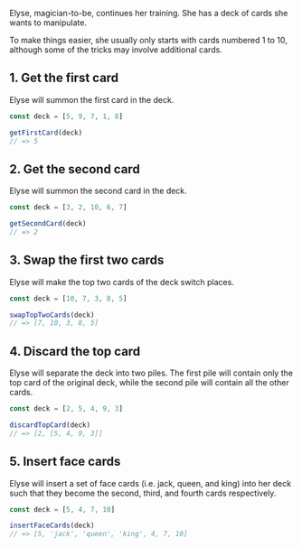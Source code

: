Elyse, magician-to-be, continues her training. She has a deck of cards she wants to manipulate.

To make things easier, she usually only starts with cards numbered 1 to 10, although some of the tricks may involve additional cards.

## 1. Get the first card

Elyse will summon the first card in the deck.

```javascript
const deck = [5, 9, 7, 1, 8]

getFirstCard(deck)
// => 5
```

## 2. Get the second card

Elyse will summon the second card in the deck.

```javascript
const deck = [3, 2, 10, 6, 7]

getSecondCard(deck)
// => 2
```

## 3. Swap the first two cards

Elyse will make the top two cards of the deck switch places.

```javascript
const deck = [10, 7, 3, 8, 5]

swapTopTwoCards(deck)
// => [7, 10, 3, 8, 5]
```

## 4. Discard the top card

Elyse will separate the deck into two piles. The first pile will contain only the top card of the original deck, while the second pile will contain all the other cards.

```javascript
const deck = [2, 5, 4, 9, 3]

discardTopCard(deck)
// => [2, [5, 4, 9, 3]]
```

## 5. Insert face cards

Elyse will insert a set of face cards (i.e. jack, queen, and king) into her deck such that they become the second, third, and fourth cards respectively.

```javascript
const deck = [5, 4, 7, 10]

insertFaceCards(deck)
// => [5, 'jack', 'queen', 'king', 4, 7, 10]
```
